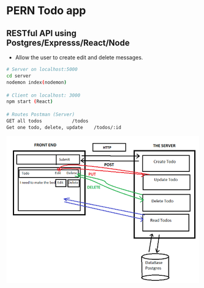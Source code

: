 # PERN Todo app
## RESTful API using Postgres/Expresss/React/Node
* Allow the user to create edit and delete messages.

```bash
# Server on localhost:5000
cd server
nodemon index(nodemon)

# Client on localhost: 3000
npm start (React)

# Routes Postman (Server)
GET all todos    		/todos
Get one todo, delete, update 	/todos/:id 

```

![scheme](./img/esquema.png)